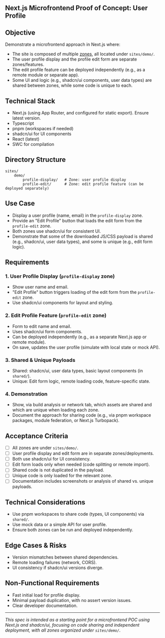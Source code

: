 ## Next.js Microfrontend Proof of Concept: User Profile

## Objective

Demonstrate a microfrontend approach in Next.js where:

- The site is composed of multiple [zones](https://nextjs.org/docs/app/guides/multi-zones), all located under `sites/demo/`.
- The user profile display and the profile edit form are separate zones/features.
- The edit profile feature can be deployed independently (e.g., as a remote module or separate app).
- Some UI and logic (e.g., shadcn/ui components, user data types) are shared between zones, while some code is unique to each.

## Technical Stack

- Next.js (using App Router, and configured for static export). Ensure latest version.
- Typescript
- pnpm (workspaces if needed)
- shadcn/ui for UI components
- React (latest)
- SWC for compilation

## Directory Structure

```
sites/
	demo/
		profile-display/   # Zone: user profile display
		profile-edit/      # Zone: edit profile feature (can be deployed separately)
```

## Use Case

- Display a user profile (name, email) in the `profile-display` zone.
- Provide an "Edit Profile" button that loads the edit form from the `profile-edit` zone.
- Both zones use shadcn/ui for consistent UI.
- Demonstrate that some of the downloaded JS/CSS payload is shared (e.g., shadcn/ui, user data types), and some is unique (e.g., edit form logic).

## Requirements

### 1. User Profile Display (`profile-display` zone)

- Show user name and email.
- "Edit Profile" button triggers loading of the edit form from the `profile-edit` zone.
- Use shadcn/ui components for layout and styling.

### 2. Edit Profile Feature (`profile-edit` zone)

- Form to edit name and email.
- Uses shadcn/ui form components.
- Can be deployed independently (e.g., as a separate Next.js app or remote module).
- On save, updates the user profile (simulate with local state or mock API).

### 3. Shared & Unique Payloads

- Shared: shadcn/ui, user data types, basic layout components (in `shared/`).
- Unique: Edit form logic, remote loading code, feature-specific state.

### 4. Demonstration

- Show, via build analysis or network tab, which assets are shared and which are unique when loading each zone.
- Document the approach for sharing code (e.g., via pnpm workspace packages, module federation, or Next.js Turbopack).

## Acceptance Criteria

- [ ] All zones are under `sites/demo/`.
- [ ] User profile display and edit form are in separate zones/deployments.
- [ ] Both use shadcn/ui for UI consistency.
- [ ] Edit form loads only when needed (code splitting or remote import).
- [ ] Shared code is not duplicated in the payload.
- [ ] Unique code is only loaded for the relevant zone.
- [ ] Documentation includes screenshots or analysis of shared vs. unique payloads.

## Technical Considerations

- Use pnpm workspaces to share code (types, UI components) via `shared/`.
- Use mock data or a simple API for user profile.
- Ensure both zones can be run and deployed independently.

## Edge Cases & Risks

- Version mismatches between shared dependencies.
- Remote loading failures (network, CORS).
- UI consistency if shadcn/ui versions diverge.

## Non-Functional Requirements

- Fast initial load for profile display.
- Minimal payload duplication, with no assert version issues.
- Clear developer documentation.

---

_This spec is intended as a starting point for a microfrontend POC using Next.js and shadcn/ui, focusing on code sharing and independent deployment, with all zones organized under `sites/demo/`._
